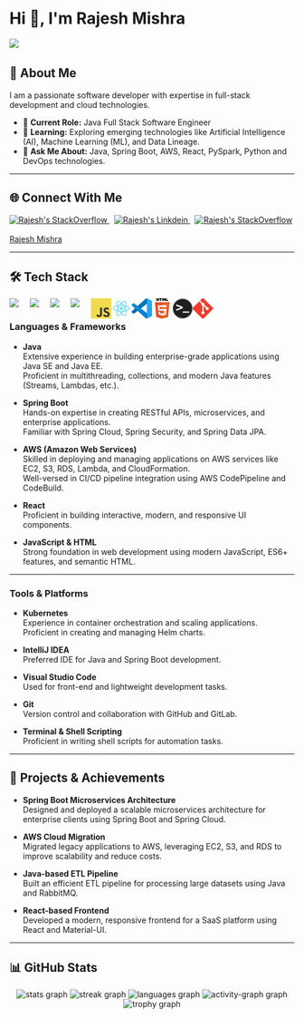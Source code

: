 # Hi 👋, I'm Rajesh Mishra
![](https://readme-typing-svg.herokuapp.com?font=Montserrat&color=cc0000&lines=I'm+a+Full+Stack+Java+Developer)
## 💫 About Me
I am a passionate software developer with expertise in full-stack development and cloud technologies.

- 🔭 **Current Role:** Java Full Stack Software Engineer
- 🌱 **Learning:** Exploring emerging technologies like Artificial Intelligence (AI), Machine Learning (ML), and Data Lineage.
- 💬 **Ask Me About:** Java, Spring Boot, AWS, React, PySpark, Python and DevOps technologies.

---

## 🌐 Connect With Me

<a href="https://dev.to/rajesh1761" rel="nofollow">
  <img alt="Rajesh's StackOverflow" width="22px" src="https://d2fltix0v2e0sb.cloudfront.net/dev-badge.svg" data-canonical-src="https://d2fltix0v2e0sb.cloudfront.net/dev-badge.svg" style="max-width:100%;">
</a> &nbsp;
<a href="https://www.linkedin.com/in/rajesh-mishra/" rel="nofollow">
  <img alt="Rajesh's Linkdein" width="22px" src="https://cdn.jsdelivr.net/npm/simple-icons@v3/icons/linkedin.svg" data-canonical-src="https://cdn.jsdelivr.net/npm/simple-icons@v3/icons/linkedin.svg" style="max-width:100%;">
</a> &nbsp;
<a href="https://stackoverflow.com/story/rajesh1761" rel="nofollow">
  <img alt="Rajesh's StackOverflow" width="22px" src="https://cdn.jsdelivr.net/npm/simple-icons@v3/icons/stackoverflow.svg" data-canonical-src="https://cdn.jsdelivr.net/npm/simple-icons@v3/icons/stackoverflow.svg" style="max-width:100%;">
</a> &nbsp;

<div class="badge-base LI-profile-badge" data-locale="en_US" data-size="medium" data-theme="light" data-type="VERTICAL" data-vanity="rajesh-mishra" data-version="v1"><a class="badge-base__link LI-simple-link" href="https://in.linkedin.com/in/rajesh-mishra?trk=profile-badge">Rajesh Mishra</a></div>

---

## 🛠️ Tech Stack


  <img align="left" width="36px" src="https://cdn.jsdelivr.net/npm/simple-icons@3.13.0/icons/java.svg" data-canonical-src="https://cdn.jsdelivr.net/npm/simple-icons@3.13.0/icons/java.svg" style="max-width:100%;"/>
    <img align="left" width="36px" src="https://cdn.jsdelivr.net/npm/simple-icons@3.13.0/icons/kubernetes.svg" data-canonical-src="https://cdn.jsdelivr.net/npm/simple-icons@3.13.0/icons/kubernetes.svg" style="max-width:100%;"/>
     <img align="left" width="36px" src="https://cdn.jsdelivr.net/npm/simple-icons@3.13.0/icons/spring.svg" data-canonical-src="https://cdn.jsdelivr.net/npm/simple-icons@3.13.0/icons/spring.svg" style="max-width:100%;"/>
          <img align="left" width="36px" src="https://cdn.jsdelivr.net/npm/simple-icons@3.13.0/icons/intellijidea.svg" data-canonical-src="https://cdn.jsdelivr.net/npm/simple-icons@3.13.0/icons/intellijidea.svg" style="max-width:100%;"/>
  
<img align="left" width="36px" src="https://raw.githubusercontent.com/github/explore/80688e429a7d4ef2fca1e82350fe8e3517d3494d/topics/javascript/javascript.png" />
<img align="left" width="36px" src="https://raw.githubusercontent.com/github/explore/80688e429a7d4ef2fca1e82350fe8e3517d3494d/topics/react/react.png" />

<img align="left" alt="Visual Studio Code" width="36px" src="https://raw.githubusercontent.com/github/explore/80688e429a7d4ef2fca1e82350fe8e3517d3494d/topics/visual-studio-code/visual-studio-code.png" />
<img align="left" width="36px" src="https://raw.githubusercontent.com/github/explore/80688e429a7d4ef2fca1e82350fe8e3517d3494d/topics/html/html.png" />
<img align="left" width="36px" src="https://raw.githubusercontent.com/github/explore/80688e429a7d4ef2fca1e82350fe8e3517d3494d/topics/terminal/terminal.png" />
<img align="left" width="36px" src="https://raw.githubusercontent.com/github/explore/80688e429a7d4ef2fca1e82350fe8e3517d3494d/topics/git/git.png" />
</br>

### Languages & Frameworks
- **Java**  
  Extensive experience in building enterprise-grade applications using Java SE and Java EE.  
  Proficient in multithreading, collections, and modern Java features (Streams, Lambdas, etc.).

- **Spring Boot**  
  Hands-on expertise in creating RESTful APIs, microservices, and enterprise applications.  
  Familiar with Spring Cloud, Spring Security, and Spring Data JPA.

- **AWS (Amazon Web Services)**  
  Skilled in deploying and managing applications on AWS services like EC2, S3, RDS, Lambda, and CloudFormation.  
  Well-versed in CI/CD pipeline integration using AWS CodePipeline and CodeBuild.

- **React**  
  Proficient in building interactive, modern, and responsive UI components.

- **JavaScript & HTML**  
  Strong foundation in web development using modern JavaScript, ES6+ features, and semantic HTML.

---

### Tools & Platforms
- **Kubernetes**  
  Experience in container orchestration and scaling applications.  
  Proficient in creating and managing Helm charts.

- **IntelliJ IDEA**  
  Preferred IDE for Java and Spring Boot development.

- **Visual Studio Code**  
  Used for front-end and lightweight development tasks.

- **Git**  
  Version control and collaboration with GitHub and GitLab.

- **Terminal & Shell Scripting**  
  Proficient in writing shell scripts for automation tasks.

---

## 🚀 Projects & Achievements
- **Spring Boot Microservices Architecture**  
  Designed and deployed a scalable microservices architecture for enterprise clients using Spring Boot and Spring Cloud.

- **AWS Cloud Migration**  
  Migrated legacy applications to AWS, leveraging EC2, S3, and RDS to improve scalability and reduce costs.

- **Java-based ETL Pipeline**  
  Built an efficient ETL pipeline for processing large datasets using Java and RabbitMQ.

- **React-based Frontend**  
  Developed a modern, responsive frontend for a SaaS platform using React and Material-UI.

---

## 📊 GitHub Stats
<div align="center">
  <img src="https://github-readme-stats.vercel.app/api?username=Rajesh1761&hide_title=false&hide_rank=true&show_icons=true&include_all_commits=true&count_private=true&disable_animations=false&theme=tokyonight&locale=en&hide_border=true&order=1&custom_title=Rajesh%20Mishra's%20Stats" height="139" alt="stats graph"  />
  <img src="https://github-readme-streak-stats.herokuapp.com?user=Rajesh1761&theme=tokyonight&hide_border=true&date_format=M%20j%2C%20Y" height="139" alt="streak graph"  />
  <img src="https://github-readme-stats.vercel.app/api/top-langs?username=Rajesh1761&locale=en&hide_title=false&layout=compact&card_width=320&langs_count=10&theme=tokyonight&hide_border=true&order=2"
height="139" alt="languages graph"  />
  <img src="https://github-readme-activity-graph.vercel.app/graph?username=Rajesh1761&radius=16&theme=react&area=true&order=5&bg_color=#000&hide_title=false&hide_border=true" height="300" alt="activity-graph graph"  />
  <img src="https://github-profile-trophy.vercel.app?username=Rajesh1761&theme=onestar&column=-1&row=1&margin-w=8&margin-h=8&no-bg=false&no-frame=false&order=4" height="150" alt="trophy graph"  />
</div>

